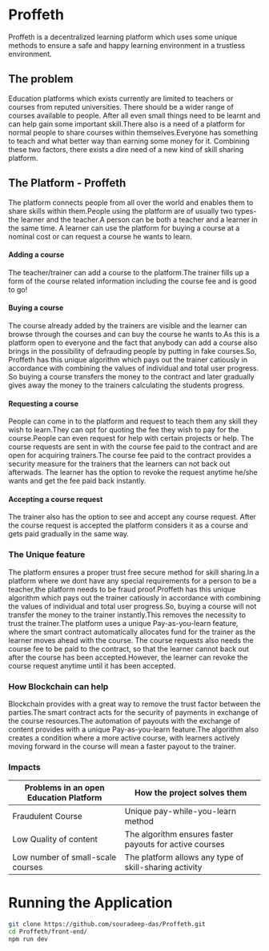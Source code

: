 # Proffeth
  Proffeth is a decentralized learning platform which uses some unique methods to ensure a safe and happy learning environment in a trustless environment.
  ## The problem
  Education platforms which exists currently are limited to teachers or courses from reputed universities. There should be a wider range of courses available to people. After all even small things need to be learnt and can help gain some important skill.There also is a need of a platform for normal people to share courses within themselves.Everyone has something to teach and what better way than earning some money for it. Combining these two factors, there exists a dire need of a new kind of skill sharing platform.
  ## The Platform - Proffeth
  The platform connects people from all over the world and enables them to share skills within them.People using the platform are of usually two types- the learner and the teacher.A person can be both a teacher and a learner in the same time. A learner can use the platform for buying a course at a nominal cost or can request a course he wants to learn.
  #### Adding a course
  The teacher/trainer can add a course to the platform.The trainer fills up a form of the course related information including the course fee and is good to go!
  #### Buying a course
  The course already added by the trainers are visible and the learner can browse through the courses and can buy the course he wants to.As this is a platform open to everyone and the fact that anybody can add a course also brings in the possibility of defrauding people by putting in fake courses.So, Proffeth has this unique algorithm which pays out the trainer catiously in accordance with combining the values of individual and total user progress. So buying a course transfers the money to the contract and later gradually gives away the money to the trainers calculating the students progress.
  #### Requesting a course
  People can come in to the platform and request to teach them any skill they wish to learn.They can opt for quoting the fee they wish to pay for the course.People can even request for help with certain projects or help. The course requests are sent in with the course fee paid to the contract and are open for acquiring trainers.The course fee paid to the contract provides a security measure for the trainers that the learners can not back out afterwads. The learner has the option to revoke the request anytime he/she wants and get the fee paid back instantly.
  #### Accepting a course request
  The trainer also has the option to see and accept any course request. After the course request is accepted the platform considers it as a course and gets paid gradually in the same way.
  ### The Unique feature
  The platform ensures a proper trust free secure method for skill sharing.In a platform where we dont have any special requirements for a person to be a teacher,the platform needs to be fraud proof.Proffeth has this unique algorithm which pays out the trainer catiously in accordance with combining the values of individual and total user progress.So, buying a course will not transfer the money to the trainer instantly.This removes the necessity to trust the trainer.The platform uses a unique Pay-as-you-learn feature, where the smart contract automatically allocates fund for the trainer as the learner moves ahead with the course.
  The course requests also needs the course fee to be paid to the contract, so that the learner cannot back out after the course has been accepted.However, the learner can revoke the course request anytime until it has been accepted. 
  ### How Blockchain can help
  Blockchain provides with a great way to remove the trust factor between the parties.The smart contract acts for the security of payments in exchange of the course resources.The automation of payouts with the exchange of content provides with a unique Pay-as-you-learn feature.The algorithm also creates a condition where a more active course, with learners actively moving forward in the course will mean a faster payout to the trainer.
  ### Impacts
  | Problems in an open Education Platform | How the project solves them |
| --- | --- |
| Fraudulent Course | Unique pay-while-you-learn method |
| Low Quality of content | The algorithm ensures faster payouts for active courses |
| Low number of small-scale courses | The platform allows any type of skill-sharing activity|

# Running the Application

```sh
git clone https://github.com/souradeep-das/Proffeth.git
cd Proffeth/front-end/
npm run dev
```

